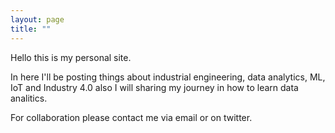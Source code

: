 ```yaml
---
layout: page
title: ""
---
```


Hello this is my personal site. 

In here I'll be posting things about industrial engineering, data analytics, ML, IoT and Industry 4.0 also I will sharing my journey in how to learn data analitics.

For collaboration please contact me via email or on twitter.  
